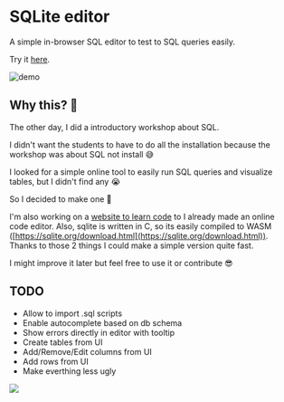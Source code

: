 # SQLite editor

A simple in-browser SQL editor to test to SQL queries easily.

Try it [here](https://sqlite-editor.vercel.app).

![demo](https://github.com/jeremt/sqlite-editor/assets/1913169/6390aaeb-09bd-4d82-a18d-356ebceb450d)

## Why this? 🤔

The other day, I did a introductory workshop about SQL.

I didn't want the students to have to do all the installation because the workshop was about SQL not install 😅

I looked for a simple online tool to easily run SQL queries and visualize tables, but I didn't find any 😭

So I decided to make one 😬

I'm also working on a [website to learn code](https://codepassport.dev) to I already made an online code editor. Also, sqlite is written in C, so its easily compiled to WASM ([https://sqlite.org/download.html](https://sqlite.org/download.html)). Thanks to those 2 things I could make a simple version quite fast.

I might improve it later but feel free to use it or contribute 😎

## TODO

- Allow to import .sql scripts
- Enable autocomplete based on db schema
- Show errors directly in editor with tooltip
- Create tables from UI
- Add/Remove/Edit columns from UI
- Add rows from UI
- Make everthing less ugly

![](https://media.giphy.com/media/v1.Y2lkPTc5MGI3NjExZXp6ZzFpYTNtMnF2Mjdvc3p0aTA4a3A4cmE0ZHpnbDVjcGVsN2ZjZiZlcD12MV9naWZzX3NlYXJjaCZjdD1n/xUPOqo6E1XvWXwlCyQ/giphy.gif)

